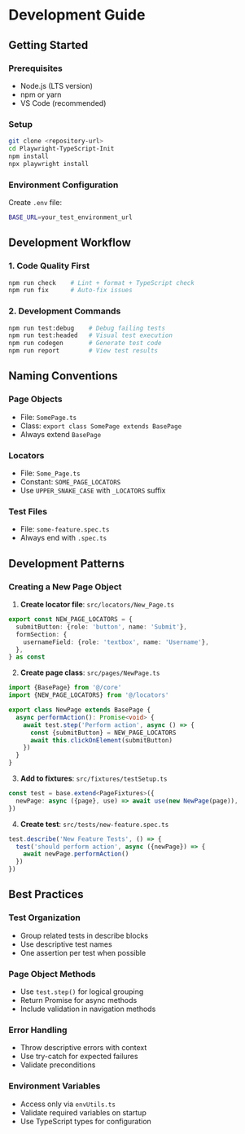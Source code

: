 # Development Guide

## Getting Started

### Prerequisites

- Node.js (LTS version)
- npm or yarn
- VS Code (recommended)

### Setup

```bash
git clone <repository-url>
cd Playwright-TypeScript-Init
npm install
npx playwright install
```

### Environment Configuration

Create `.env` file:

```bash
BASE_URL=your_test_environment_url
```

## Development Workflow

### 1. Code Quality First

```bash
npm run check    # Lint + format + TypeScript check
npm run fix      # Auto-fix issues
```

### 2. Development Commands

```bash
npm run test:debug    # Debug failing tests
npm run test:headed   # Visual test execution
npm run codegen       # Generate test code
npm run report        # View test results
```

## Naming Conventions

### Page Objects

- File: `SomePage.ts`
- Class: `export class SomePage extends BasePage`
- Always extend `BasePage`

### Locators

- File: `Some_Page.ts`
- Constant: `SOME_PAGE_LOCATORS`
- Use `UPPER_SNAKE_CASE` with `_LOCATORS` suffix

### Test Files

- File: `some-feature.spec.ts`
- Always end with `.spec.ts`

## Development Patterns

### Creating a New Page Object

1. **Create locator file**: `src/locators/New_Page.ts`

```typescript
export const NEW_PAGE_LOCATORS = {
  submitButton: {role: 'button', name: 'Submit'},
  formSection: {
    usernameField: {role: 'textbox', name: 'Username'},
  },
} as const
```

2. **Create page class**: `src/pages/NewPage.ts`

```typescript
import {BasePage} from '@/core'
import {NEW_PAGE_LOCATORS} from '@/locators'

export class NewPage extends BasePage {
  async performAction(): Promise<void> {
    await test.step('Perform action', async () => {
      const {submitButton} = NEW_PAGE_LOCATORS
      await this.clickOnElement(submitButton)
    })
  }
}
```

3. **Add to fixtures**: `src/fixtures/testSetup.ts`

```typescript
const test = base.extend<PageFixtures>({
  newPage: async ({page}, use) => await use(new NewPage(page)),
})
```

4. **Create test**: `src/tests/new-feature.spec.ts`

```typescript
test.describe('New Feature Tests', () => {
  test('should perform action', async ({newPage}) => {
    await newPage.performAction()
  })
})
```

## Best Practices

### Test Organization

- Group related tests in describe blocks
- Use descriptive test names
- One assertion per test when possible

### Page Object Methods

- Use `test.step()` for logical grouping
- Return Promise<void> for async methods
- Include validation in navigation methods

### Error Handling

- Throw descriptive errors with context
- Use try-catch for expected failures
- Validate preconditions

### Environment Variables

- Access only via `envUtils.ts`
- Validate required variables on startup
- Use TypeScript types for configuration

